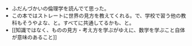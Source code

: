 - ふだんづかいの倫理学を読んでて思った。
- この本ではストレートに世界の見方を教えてくれる。で、学校で習う他の教科もそうやよな、と。すべてに共通してるかも、と。
- [[知識ではなく、ものの見方・考え方を学ぶがゆえに、数学を学ぶこと自体が意味のあること]]